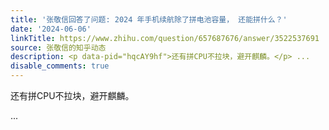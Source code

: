 ```yaml
---
title: '张敬信回答了问题: 2024 年手机续航除了拼电池容量， 还能拼什么？'
date: '2024-06-06'
linkTitle: https://www.zhihu.com/question/657687676/answer/3522537691
source: 张敬信的知乎动态
description: <p data-pid="hqcAY9hf">还有拼CPU不拉块，避开麒麟。</p> ...
disable_comments: true
---
```

<p data-pid="hqcAY9hf">还有拼CPU不拉块，避开麒麟。</p> ...